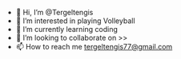 - 👋 Hi, I’m @Tergeltengis
- 👀 I’m interested in playing Volleyball
- 🌱 I’m currently learning coding
- 💞️ I’m looking to collaborate on >>
- 📫 How to reach me tergeltengis77@gmail.com

<!---
Tergeltengis/Tergeltengis is a ✨ special ✨ repository because its `README.md` (this file) appears on your GitHub profile.
You can click the Preview link to take a look at your changes.
--->
